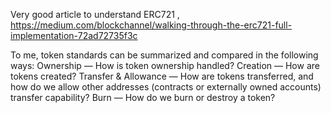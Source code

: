 

Very good article to understand ERC721 , https://medium.com/blockchannel/walking-through-the-erc721-full-implementation-72ad72735f3c

To me, token standards can be summarized and compared in the following ways:
Ownership — How is token ownership handled?
Creation — How are tokens created?
Transfer & Allowance — How are tokens transferred, and how do we allow other addresses (contracts or externally owned accounts) transfer capability?
Burn — How do we burn or destroy a token?